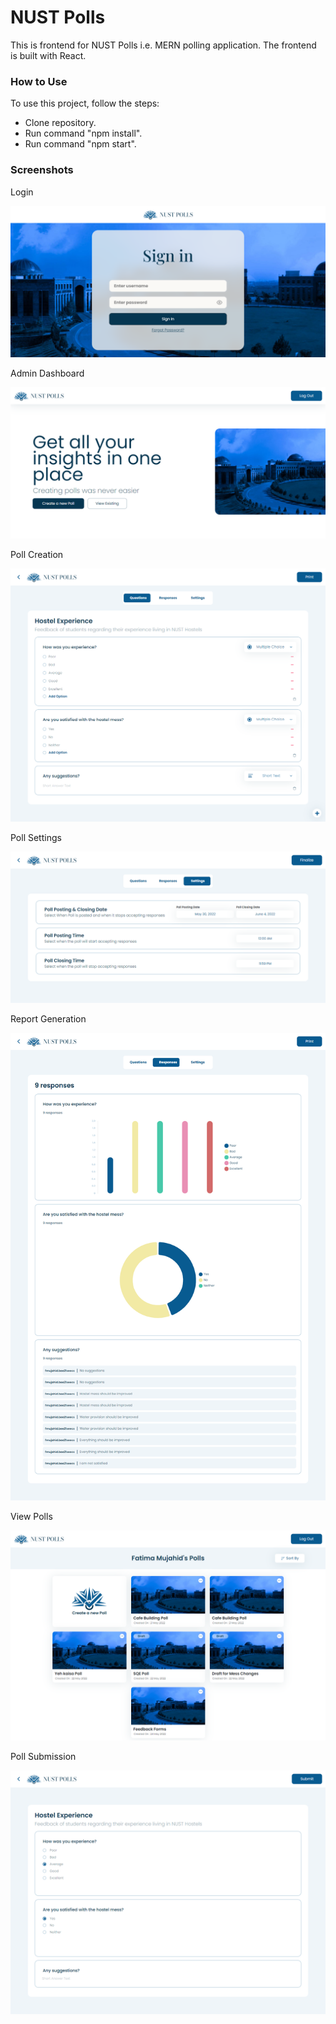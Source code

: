# NUST Polls

This is frontend for NUST Polls i.e. MERN polling application. The frontend is built with React.

### How to Use

To use this project, follow the steps:
 - Clone repository.
 - Run command "npm install".
 - Run command "npm start".
 
 ### Screenshots

Login

![Landing Page](https://github.com/Fatima-Mujahid/nust-polls-frontend/blob/main/Resources/Login.png)

Admin Dashboard

![Admin Dashboard](https://github.com/Fatima-Mujahid/nust-polls-frontend/blob/main/Resources/Admin%20Dashboard.png)

Poll Creation

![Poll Creation](https://github.com/Fatima-Mujahid/nust-polls-frontend/blob/main/Resources/Poll%20Creation.png)

Poll Settings

![Poll Settings](https://github.com/Fatima-Mujahid/nust-polls-frontend/blob/main/Resources/Poll%20Settings.png)

Report Generation

![Report Generation](https://github.com/Fatima-Mujahid/nust-polls-frontend/blob/main/Resources/Report%20Generation.png)

View Polls

![View Polls](https://github.com/Fatima-Mujahid/nust-polls-frontend/blob/main/Resources/View%20Polls.png)

Poll Submission

![Poll Submission](https://github.com/Fatima-Mujahid/nust-polls-frontend/blob/main/Resources/Poll%20Submission.png)



